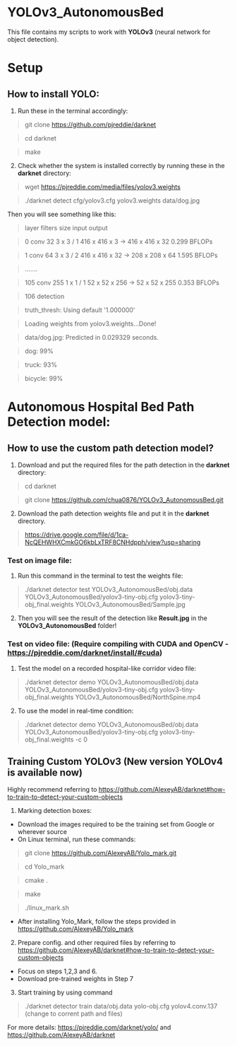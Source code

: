 # YOLOv3_AutonomousBed

This file contains my scripts to work with **YOLOv3** (neural network for object detection).

# Setup

## How to install YOLO:
1. Run these in the terminal accordingly:

>git clone https://github.com/pjreddie/darknet

>cd darknet

>make
2. Check whether the system is installed correctly by running these in the **darknet** directory:
>wget https://pjreddie.com/media/files/yolov3.weights

>./darknet detect cfg/yolov3.cfg yolov3.weights data/dog.jpg

Then you will see something like this: 
>layer     filters    size              input                output

> 0 conv     32  3 x 3 / 1   416 x 416 x   3   ->   416 x 416 x  32  0.299 BFLOPs

> 1 conv     64  3 x 3 / 2   416 x 416 x  32   ->   208 x 208 x  64  1.595 BFLOPs

> .......

> 105 conv    255  1 x 1 / 1    52 x  52 x 256   ->    52 x  52 x 255  0.353 BFLOPs

> 106 detection

> truth_thresh: Using default '1.000000'

> Loading weights from yolov3.weights...Done!

> data/dog.jpg: Predicted in 0.029329 seconds.

> dog: 99%

> truck: 93%

> bicycle: 99%

# Autonomous Hospital Bed Path Detection model:

## How to use the custom path detection model?
1. Download and put the required files for the path detection in the **darknet** directory:
> cd darknet

> git clone https://github.com/chua0876/YOLOv3_AutonomousBed.git

2. Download the path detection weights file and put it in the **darknet** directory.
> https://drive.google.com/file/d/1ca-NcQEHWHXCmkGO6kbLxTRF8CNHdpph/view?usp=sharing

### Test on image file:
1. Run this command in the terminal to test the weights file:
> ./darknet detector test YOLOv3_AutonomousBed/obj.data YOLOv3_AutonomousBed/yolov3-tiny-obj.cfg yolov3-tiny-obj_final.weights YOLOv3_AutonomousBed/Sample.jpg

2. Then you will see the result of the detection like **Result.jpg** in the **YOLOv3_AutonomousBed** folder!

### Test on video file: (Require compiling with CUDA and OpenCV - https://pjreddie.com/darknet/install/#cuda)
1. Test the model on a recorded hospital-like corridor video file:
> ./darknet detector demo YOLOv3_AutonomousBed/obj.data YOLOv3_AutonomousBed/yolov3-tiny-obj.cfg yolov3-tiny-obj_final.weights YOLOv3_AutonomousBed/NorthSpine.mp4

2. To use the model in real-time condition:
> ./darknet detector demo YOLOv3_AutonomousBed/obj.data YOLOv3_AutonomousBed/yolov3-tiny-obj.cfg yolov3-tiny-obj_final.weights -c 0

## Training Custom YOLOv3 (New version YOLOv4 is available now)
Highly recommend referring to https://github.com/AlexeyAB/darknet#how-to-train-to-detect-your-custom-objects

1. Marking detection boxes:
- Download the images required to be the training set from Google or wherever source
- On Linux terminal, run these commands:
> git clone https://github.com/AlexeyAB/Yolo_mark.git

> cd Yolo_mark

> cmake .

> make

> ./linux_mark.sh
- After installing Yolo_Mark, follow the steps provided in https://github.com/AlexeyAB/Yolo_mark

2. Prepare config. and other required files by referring to https://github.com/AlexeyAB/darknet#how-to-train-to-detect-your-custom-objects
- Focus on steps 1,2,3 and 6.
- Download pre-trained weights in Step 7

3. Start training by using command
> ./darknet detector train data/obj.data yolo-obj.cfg yolov4.conv.137 (change to corrent path and files)

For more details:
https://pjreddie.com/darknet/yolo/ and https://github.com/AlexeyAB/darknet
